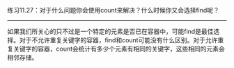 练习11.27：对于什么问题你会使用count来解决？什么时候你又会选择find呢？

---

如果我们所关心的只不过是一个特定的元素是否已在容器中，可能find是最佳选择。对于不允许重复关键字的容器，find和count可能没有什么区别。对于允许重复关键字的容器，count会统计有多少个元素有相同的关键字，这些相同的元素会相邻存储。
